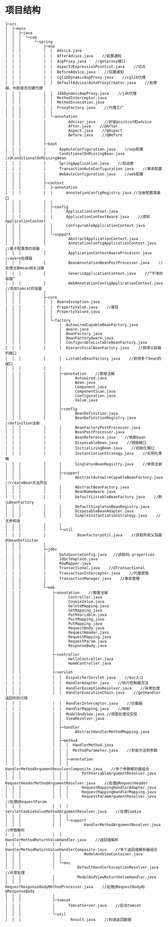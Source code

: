 # 项目结构
    ├─src
    │  ├─main
    │  │  ├─java
    │  │  │  └─com
    │  │  │      └─spring
    │  │  │          ├─aop
    │  │  │          │  │  Advice.java
    │  │  │          │  │  AfterAdvice.java    //前置通知
    │  │  │          │  │  AopProxy.java    //getproxy接口
    │  │  │          │  │  AspectJExpressionPointcut.java    //切点
    │  │  │          │  │  BeforeAdvice.java    //后置通知
    │  │  │          │  │  CglibDynamicAopProxy.java    //cglib代理
    │  │  │          │  │  DefaultAdvisorAutoProxyCreator.java    //处理器，判断是否创建代理
    │  │  │          │  │  JdkDynamicAopProxy.java    //jdk代理
    │  │  │          │  │  MethodInterceptor.java
    │  │  │          │  │  MethodInvocation.java
    │  │  │          │  │  ProxyFactory.java    //代理工厂
    │  │  │          │  │
    │  │  │          │  └─annotation
    │  │  │          │          Advisor.java    //封装pointcut和advice
    │  │  │          │          After.java    //@After
    │  │  │          │          Aspect.java    //@Aspect
    │  │  │          │          Before.java    //@Before
    │  │  │          │
    │  │  │          ├─boot
    │  │  │          │      AopAutoConfiguration.java    //aop配置
    │  │  │          │      ConditionalOnMissingBean.java    //@ConditionalOnMissingBean
    │  │  │          │      SpringApplication.java    //启动类
    │  │  │          │      TransactionAutoConfiguration.java    //事务配置
    │  │  │          │      WebAutoConfiguration.java    //web配置
    │  │  │          │
    │  │  │          ├─context
    │  │  │          │  ├─annotation
    │  │  │          │  │      AnnotationConfigRegistry.java //注册配置类接口
    │  │  │          │  │
    │  │  │          │  ├─config
    │  │  │          │  │      ApplicationContext.java
    │  │  │          │  │      ApplicationContextAware.java    //感知ApplicationContext
    │  │  │          │  │      ConfigurableApplicationContext.java
    │  │  │          │  │
    │  │  │          │  └─support
    │  │  │          │          AbstractApplicationContext.java
    │  │  │          │          AnnotationConfigApplicationContext.java    //基于配置类的容器
    │  │  │          │          ApplicationContextAwareProcessor.java    //aware处理器
    │  │  │          │          BeanAnnotationBeanPostProcessor.java    //处理注册bean相关注解
    │  │  │          │          GenericApplicationContext.java    //“干净的容器”
    │  │  │          │          WebAnnotationConfigApplicationContext.java //添加tomcat的容器
    │  │  │          │
    │  │  │          ├─core
    │  │  │          │  │  BeansException.java    
    │  │  │          │  │  PropertyValue.java    //属性
    │  │  │          │  │  PropertyValues.java
    │  │  │          │  │
    │  │  │          │  └─factory
    │  │  │          │      │  AutowiredCapableBeanFactory.java    
    │  │  │          │      │  Aware.java
    │  │  │          │      │  BeanFactory.java
    │  │  │          │      │  BeanFactoryAware.java
    │  │  │          │      │  ConfigurableListableBeanFactory.java
    │  │  │          │      │  HierarchicalBeanFactory.java    //获得父容器的接口
    │  │  │          │      │  ListableBeanFactory.java    //获得多个bean的接口
    │  │  │          │      │
    │  │  │          │      ├─annotation    //都是注解
    │  │  │          │      │      Autowired.java    
    │  │  │          │      │      Bean.java    
    │  │  │          │      │      Component.java    
    │  │  │          │      │      ComponentScan.java    
    │  │  │          │      │      Configuration.java
    │  │  │          │      │      Value.java
    │  │  │          │      │
    │  │  │          │      ├─config
    │  │  │          │      │      BeanDefinition.java
    │  │  │          │      │      BeanDefinitionRegistry.java    //definition注册
    │  │  │          │      │      BeanFactoryPostProcessor.java   
    │  │  │          │      │      BeanPostProcessor.java
    │  │  │          │      │      BeanReference.java    //依赖bean
    │  │  │          │      │      DisposableBean.java    //销毁接口
    │  │  │          │      │      InitializingBean.java    //初始化接口
    │  │  │          │      │      InstantiationStrategy.java    //实例化策略
    │  │  │          │      │      SingletonBeanRegistry.java    //单例注册
    │  │  │          │      │
    │  │  │          │      ├─support
    │  │  │          │      │      AbstractAutowireCapableBeanFactory.java    //createBean方法所在
    │  │  │          │      │      AbstractBeanFactory.java
    │  │  │          │      │      BeanNameAware.java
    │  │  │          │      │      DefaultListableBeanFactory.java    //默认BeanFactory
    │  │  │          │      │      DefaultSingletonBeanRegistry.java   
    │  │  │          │      │      DisposableBeanAdapter.java
    │  │  │          │      │      SimpleInstantiationStrategy.java    //无参构造
    │  │  │          │      │
    │  │  │          │      └─util
    │  │  │          │              BeanFactoryUtil.java    //获取所有父容器的beanDefiniton
    │  │  │          │
    │  │  │          ├─jdbc
    │  │  │          │      DataSourceConfig.java   //读取db.properties
    │  │  │          │      JdbcTemplate.java    
    │  │  │          │      RowMapper.java
    │  │  │          │      Transactional.java    //@Transactional
    │  │  │          │      TransactionInterceptor.java    //代理逻辑
    │  │  │          │      TransactionManager.java    //事务管理
    │  │  │          │
    │  │  │          └─web
    │  │  │              ├─annotation    //都是注解
    │  │  │              │      Controller.java
    │  │  │              │      CookieValue.java
    │  │  │              │      DeleteMapping.java
    │  │  │              │      GetMapping.java
    │  │  │              │      PathVariable.java
    │  │  │              │      PostMapping.java
    │  │  │              │      PutMapping.java
    │  │  │              │      RequestBody.java
    │  │  │              │      RequestHeader.java
    │  │  │              │      RequestMapping.java
    │  │  │              │      RequestParam.java
    │  │  │              │      ResponseBody.java
    │  │  │              │
    │  │  │              ├─controller
    │  │  │              │      HelloController.java
    │  │  │              │      HomeController.java
    │  │  │              │
    │  │  │              ├─servlet
    │  │  │              │  │  DispatcherServlet.java    //mvc入口
    │  │  │              │  │  HandlerAdapter.java    //执行控制器方法
    │  │  │              │  │  HandlerExceptionResolver.java    //异常处理
    │  │  │              │  │  HandlerExecutionChain.java    //getHandler返回的执行链
    │  │  │              │  │  HandlerInterceptor.java    //拦截器
    │  │  │              │  │  HandlerMapping.java    //映射
    │  │  │              │  │  ModelAndView.java //视图处理没实现
    │  │  │              │  │  ViewResolver.java
    │  │  │              │  │
    │  │  │              │  ├─handler
    │  │  │              │  │      AbstractHandlerMethodMapping.java
    │  │  │              │  │
    │  │  │              │  ├─method
    │  │  │              │  │  │  HandlerMethod.java
    │  │  │              │  │  │  MethodParameter.java    //封装方法和参数
    │  │  │              │  │  │
    │  │  │              │  │  ├─annotation
    │  │  │              │  │  │      HandlerMethodArgumentResolverComposite.java    //多个参数解析器组合
    │  │  │              │  │  │      PathVariableArgumentResolver.java    
    │  │  │              │  │  │      RequestHeaderMethodArgumentResolver.java    //处理@RequestHeader
    │  │  │              │  │  │      RequestMappingHandlerAdapter.java    
    │  │  │              │  │  │      RequestMappingHandlerMapping.java
    │  │  │              │  │  │      RequestParamArgumentResolver.java    //处理@RequestParam
    │  │  │              │  │  │      ServletCookieValueMethodArgumentResolver.java    //处理Cookie
    │  │  │              │  │  │
    │  │  │              │  │  └─support
    │  │  │              │  │          HandlerMethodArgumentResolver.java    //参数解析
    │  │  │              │  │          HandlerMethodReturnValueHandler.java    //返回值解析
    │  │  │              │  │          HandlerMethodReturnValueHandlerComposite.java    //多个返回值解析器组合
    │  │  │              │  │          ModelAndViewContainer.java
    │  │  │              │  │
    │  │  │              │  └─mvc
    │  │  │              │          DefaultHandlerExceptionResolver.java    //异常处理
    │  │  │              │          ModelAndViewReturnValueHandler.java
    │  │  │              │          RequestResponseBodyMethodProcessor.java    //处理@RequestBody和@ResponseBody
    │  │  │              │
    │  │  │              ├─tomcat
    │  │  │              │      TomcatServer.java    //启动tomcat
    │  │  │              │
    │  │  │              └─util
    │  │  │                      Result.java    //封装返回数据
